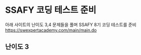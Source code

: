 # SSAFY 코딩 테스트 준비

아래 사이트의 난이도 3,4 문제들을 풀며 SSAFY 8기 코딩 테스트를 준비   
https://swexpertacademy.com/main/main.do


## 난이도 3
